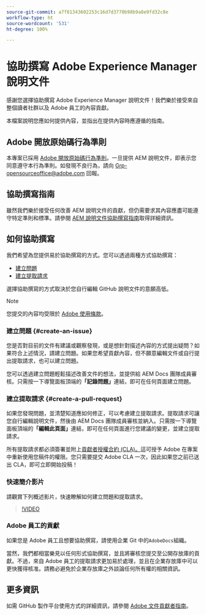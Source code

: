 ```yaml
---
source-git-commit: a7f81343602253c16d7d3770b98b9a8e9fd32c8e
workflow-type: ht
source-wordcount: '531'
ht-degree: 100%

---
```

# 協助撰寫 Adobe Experience Manager 說明文件

感謝您選擇協助撰寫 Adobe Experience Manager 說明文件！我們樂於接受來自整個讀者社群以及 Adobe 員工的內容貢獻。

本檔案說明您應如何提供內容，並指出在提供內容時應遵循的指南。

## Adobe 開放原始碼行為準則

本專案已採用 [Adobe 開放原始碼行為準則](code-of-conduct.md)。一旦提供 AEM 說明文件，即表示您同意遵守本行為準則。如發現不良行為，請向 [Grp-opensourceoffice@adobe.com](mailto:Grp-opensourceoffice@adobe.com) 回報。

## 協助撰寫指南

雖然我們樂於接受任何改善 AEM 說明文件的貢獻，但仍需要求其內容應盡可能遵守特定準則和標準。請參閱 [AEM 說明文件協助撰寫指南](guidelines.md)取得詳細資訊。

## 如何協助撰寫

我們希望為您提供易於協助撰寫的方式。您可以透過兩種方式協助撰寫：

* [建立問題](#create-an-issue)
* [建立提取請求](#create-a-pull-request)

選擇協助撰寫的方式取決於您自行編輯 GitHub 說明文件的意願高低。

>[!NOTE]
>
>您提交的內容均受限於 [Adobe 使用條款](https://www.adobe.com/tw/legal/terms.html)。

### 建立問題 {#create-an-issue}

您是否對目前的文件有建議或觀察發現，或是想針對描述內容的方式提出疑問？如果符合上述情況，請建立問題。如果您希望貢獻內容，但不願意編輯文件或自行提出提取請求，也可以建立問題。

您可以透過建立問題輕鬆描述改善文件的想法，並提供給 AEM Docs 團隊成員審核。只需按一下導覽面板頂端的&#x200B;**「記錄問題」**&#x200B;連結，即可在任何頁面建立問題。

### 建立提取請求 {#create-a-pull-request}

如果您發現問題，並清楚知道應如何修正，可以考慮建立提取請求。提取請求可讓您自行編輯說明文件，然後由 AEM Docs 團隊成員審核並納入。只需按一下導覽面板頂端的&#x200B;**「編輯此頁面」**&#x200B;連結，即可在任何頁面進行您建議的變更，並建立提取請求。

所有提取請求都必須簽署並附上[貢獻者授權合約 (CLA)。](https://opensource.adobe.com/cla.html)這可授予 Adobe 在專案中重新使用您稿件的權限。您只需要提交 Adobe CLA 一次，因此如果您之前已送出 CLA，即可立即開始投稿！

### 快速簡介影片

請觀賞下列概述影片，快速瞭解如何建立問題和提取請求。

>[!VIDEO](https://video.tv.adobe.com/v/27069)

### Adobe 員工的貢獻

如果您是 Adobe 員工且想要協助撰寫，請使用企業 Git 中的`AdobeDocs`組織。

當然，我們都相當樂見以任何形式協助撰寫，並且將審核您提交至公開存放庫的貢獻。不過，來自 Adobe 員工的提取請求更加易於處理，並且在企業存放庫中可以更快獲得核准。請務必避免於企業存放庫之外談論任何所有權的相關資訊。

## 更多資訊

如需 GitHub 製作平台使用方式的詳細資訊，請參閱 [Adobe 文件貢獻者指南](https://docs.adobe.com/help/zh-Hant/contributor/contributor-guide/introduction.html)。
